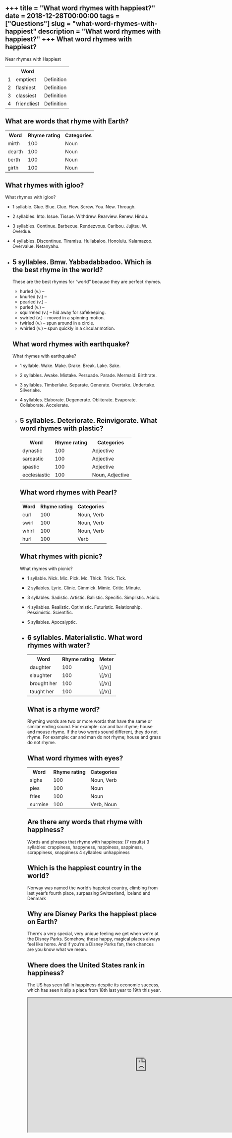 +++
title = "What word rhymes with happiest?"
date = 2018-12-28T00:00:00
tags = ["Questions"]
slug = "what-word-rhymes-with-happiest"
description = "What word rhymes with happiest?"
+++
What word rhymes with happiest?
-------------------------------

Near rhymes with Happiest

<table><tr><th></th><th>Word</th><th></th></tr><tr><td>1</td><td>emptiest</td><td>Definition</td></tr><tr><td>2</td><td>flashiest</td><td>Definition</td></tr><tr><td>3</td><td>classiest</td><td>Definition</td></tr><tr><td>4</td><td>friendliest</td><td>Definition</td></tr></table>

What are words that rhyme with Earth?
-------------------------------------

<table><tr><th>Word</th><th>Rhyme rating</th><th>Categories</th></tr><tr><td>mirth</td><td>100</td><td>Noun</td></tr><tr><td>dearth</td><td>100</td><td>Noun</td></tr><tr><td>berth</td><td>100</td><td>Noun</td></tr><tr><td>girth</td><td>100</td><td>Noun</td></tr></table>

What rhymes with igloo?
-----------------------

What rhymes with igloo?

- 1 syllable. Glue. Blue. Clue. Flew. Screw. You. New. Through.
- 2 syllables. Into. Issue. Tissue. Withdrew. Rearview. Renew. Hindu.
- 3 syllables. Continue. Barbecue. Rendezvous. Caribou. Jujitsu. W. Overdue.
- 4 syllables. Discontinue. Tiramisu. Hullabaloo. Honolulu. Kalamazoo. Overvalue. Netanyahu.
- 5 syllables. Bmw. Yabbadabbadoo. Which is the best rhyme in the world?
    -------------------------------------
    
    These are the best rhymes for “world” because they are perfect rhymes.
    
    
    - hurled (v.) –
    - knurled (v.) –
    - pearled (v.) –
    - purled (v.) –
    - squirreled (v.) – hid away for safekeeping.
    - swirled (v.) – moved in a spinning motion.
    - twirled (v.) – spun around in a circle.
    - whirled (v.) – spun quickly in a circular motion.
    
    What word rhymes with earthquake?
    ---------------------------------
    
    What rhymes with earthquake?
    
    
    - 1 syllable. Wake. Make. Drake. Break. Lake. Sake.
    - 2 syllables. Awake. Mistake. Persuade. Parade. Mermaid. Birthrate.
    - 3 syllables. Timberlake. Separate. Generate. Overtake. Undertake. Silverlake.
    - 4 syllables. Elaborate. Degenerate. Obliterate. Evaporate. Collaborate. Accelerate.
    - 5 syllables. Deteriorate. Reinvigorate. What word rhymes with plastic?
        ------------------------------
        
        <table><tr><th>Word</th><th>Rhyme rating</th><th>Categories</th></tr><tr><td>dynastic</td><td>100</td><td>Adjective</td></tr><tr><td>sarcastic</td><td>100</td><td>Adjective</td></tr><tr><td>spastic</td><td>100</td><td>Adjective</td></tr><tr><td>ecclesiastic</td><td>100</td><td>Noun, Adjective</td></tr></table>
        
        What word rhymes with Pearl?
        ----------------------------
        
        <table><tr><th>Word</th><th>Rhyme rating</th><th>Categories</th></tr><tr><td>curl</td><td>100</td><td>Noun, Verb</td></tr><tr><td>swirl</td><td>100</td><td>Noun, Verb</td></tr><tr><td>whirl</td><td>100</td><td>Noun, Verb</td></tr><tr><td>hurl</td><td>100</td><td>Verb</td></tr></table>
        
        What rhymes with picnic?
        ------------------------
        
        What rhymes with picnic?
        
        
        - 1 syllable. Nick. Mic. Pick. Mc. Thick. Trick. Tick.
        - 2 syllables. Lyric. Clinic. Gimmick. Mimic. Critic. Minute.
        - 3 syllables. Sadistic. Artistic. Ballistic. Specific. Simplistic. Acidic.
        - 4 syllables. Realistic. Optimistic. Futuristic. Relationship. Pessimistic. Scientific.
        - 5 syllables. Apocalyptic.
        - 6 syllables. Materialistic. What word rhymes with water?
            ----------------------------
            
            <table><tr><th>Word</th><th>Rhyme rating</th><th>Meter</th></tr><tr><td>daughter</td><td>100</td><td>\[/x\]</td></tr><tr><td>slaughter</td><td>100</td><td>\[/x\]</td></tr><tr><td>brought her</td><td>100</td><td>\[/x\]</td></tr><tr><td>taught her</td><td>100</td><td>\[/x\]</td></tr></table>
            
            What is a rhyme word?
            ---------------------
            
            Rhyming words are two or more words that have the same or similar ending sound. For example: car and bar rhyme; house and mouse rhyme. If the two words sound different, they do not rhyme. For example: car and man do not rhyme; house and grass do not rhyme.
            
            What word rhymes with eyes?
            ---------------------------
            
            <table><tr><th>Word</th><th>Rhyme rating</th><th>Categories</th></tr><tr><td>sighs</td><td>100</td><td>Noun, Verb</td></tr><tr><td>pies</td><td>100</td><td>Noun</td></tr><tr><td>fries</td><td>100</td><td>Noun</td></tr><tr><td>surmise</td><td>100</td><td>Verb, Noun</td></tr></table>
            
            Are there any words that rhyme with happiness?
            ----------------------------------------------
            
            Words and phrases that rhyme with happiness: (7 results) 3 syllables: crappiness, happyness, nappiness, sappiness, scrappiness, snappiness 4 syllables: unhappiness
            
            Which is the happiest country in the world?
            -------------------------------------------
            
            Norway was named the world’s happiest country, climbing from last year’s fourth place, surpassing Switzerland, Iceland and Denmark
            
            Why are Disney Parks the happiest place on Earth?
            -------------------------------------------------
            
            There’s a very special, very unique feeling we get when we’re at the Disney Parks. Somehow, these happy, magical places always feel like home. And if you’re a Disney Parks fan, then chances are you know what we mean.
            
            Where does the United States rank in happiness?
            -----------------------------------------------
            
            The US has seen fall in happiness despite its economic success, which has seen it slip a place from 18th last year to 19th this year.
            
            <iframe allow="accelerometer; autoplay; clipboard-write; encrypted-media; gyroscope; picture-in-picture" allowfullscreen="" class="__youtube_prefs__  epyt-is-override  no-lazyload" data-no-lazy="1" data-origheight="433" data-origwidth="770" data-skipgform_ajax_framebjll="" height="433" id="_ytid_38890" loading="lazy" src="https://www.youtube.com/embed/uWXUWepSak4?enablejsapi=1&autoplay=0&cc_load_policy=0&cc_lang_pref=&iv_load_policy=1&loop=0&modestbranding=0&rel=1&fs=1&playsinline=0&autohide=2&theme=dark&color=red&controls=1&" title="YouTube player" width="770"></iframe>